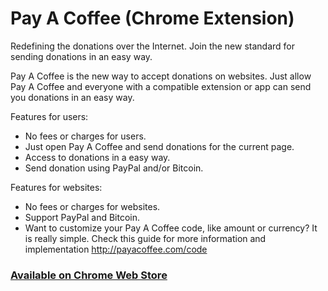 Pay A Coffee (Chrome Extension)
============
Redefining the donations over the Internet. Join the new standard for sending donations in an easy way.

Pay A Coffee is the new way to accept donations on websites. Just allow Pay A Coffee and everyone with a compatible extension or app can send you donations in an easy way.

Features for users:
* No fees or charges for users.
* Just open Pay A Coffee and send donations for the current page.
* Access to donations in a easy way.
* Send donation using PayPal and/or Bitcoin.

Features for websites:
* No fees or charges for websites.
* Support PayPal and Bitcoin.
* Want to customize your Pay A Coffee code, like amount or currency? It is really simple. Check this guide for more information and implementation http://payacoffee.com/code

### [Available on Chrome Web Store](https://chrome.google.com/webstore/detail/pay-a-coffee/ffokbedefobniifhidnnggfjgfmabhee)